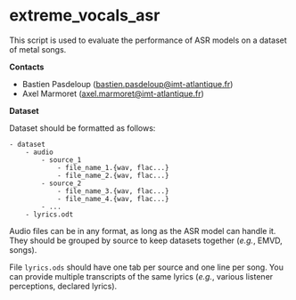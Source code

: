 # extreme_vocals_asr

This script is used to evaluate the performance of ASR models on a dataset of metal songs.

**Contacts**

- Bastien Pasdeloup (bastien.pasdeloup@imt-atlantique.fr)
- Axel Marmoret (axel.marmoret@imt-atlantique.fr)

**Dataset**

Dataset should be formatted as follows:
```
- dataset
    - audio
        - source_1
            - file_name_1.{wav, flac...}
            - file_name_2.{wav, flac...}
        - source_2
            - file_name_3.{wav, flac...}
            - file_name_4.{wav, flac...}
        - ...
    - lyrics.odt
```

Audio files can be in any format, as long as the ASR model can handle it.
They should be grouped by source to keep datasets together (*e.g.*, EMVD, songs).

File `lyrics.ods` should have one tab per source and one line per song.
You can provide multiple transcripts of the same lyrics (*e.g.*, various listener perceptions, declared lyrics).